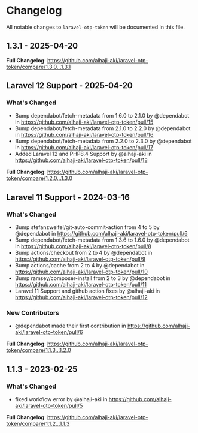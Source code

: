 # Changelog

All notable changes to `laravel-otp-token` will be documented in this file.

## 1.3.1 - 2025-04-20

**Full Changelog**: https://github.com/alhaji-aki/laravel-otp-token/compare/1.3.0...1.3.1

## Laravel 12 Support - 2025-04-20

### What's Changed

* Bump dependabot/fetch-metadata from 1.6.0 to 2.1.0 by @dependabot in https://github.com/alhaji-aki/laravel-otp-token/pull/15
* Bump dependabot/fetch-metadata from 2.1.0 to 2.2.0 by @dependabot in https://github.com/alhaji-aki/laravel-otp-token/pull/16
* Bump dependabot/fetch-metadata from 2.2.0 to 2.3.0 by @dependabot in https://github.com/alhaji-aki/laravel-otp-token/pull/17
* Added Laravel 12 and PHP8.4 Support by @alhaji-aki in https://github.com/alhaji-aki/laravel-otp-token/pull/18

**Full Changelog**: https://github.com/alhaji-aki/laravel-otp-token/compare/1.2.0...1.3.0

## Laravel 11 Support - 2024-03-16

### What's Changed

* Bump stefanzweifel/git-auto-commit-action from 4 to 5 by @dependabot in https://github.com/alhaji-aki/laravel-otp-token/pull/6
* Bump dependabot/fetch-metadata from 1.3.6 to 1.6.0 by @dependabot in https://github.com/alhaji-aki/laravel-otp-token/pull/8
* Bump actions/checkout from 2 to 4 by @dependabot in https://github.com/alhaji-aki/laravel-otp-token/pull/9
* Bump actions/cache from 2 to 4 by @dependabot in https://github.com/alhaji-aki/laravel-otp-token/pull/10
* Bump ramsey/composer-install from 2 to 3 by @dependabot in https://github.com/alhaji-aki/laravel-otp-token/pull/11
* Laravel 11 Support and github action fixes by @alhaji-aki in https://github.com/alhaji-aki/laravel-otp-token/pull/12

### New Contributors

* @dependabot made their first contribution in https://github.com/alhaji-aki/laravel-otp-token/pull/6

**Full Changelog**: https://github.com/alhaji-aki/laravel-otp-token/compare/1.1.3...1.2.0

## 1.1.3 - 2023-02-25

### What's Changed

- fixed workflow error by @alhaji-aki in https://github.com/alhaji-aki/laravel-otp-token/pull/5

**Full Changelog**: https://github.com/alhaji-aki/laravel-otp-token/compare/1.1.2...1.1.3
